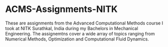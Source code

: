 # ACMS-Assignments-NITK
These are assignments from the Advanced Computational Methods course I took at NITK Surathkal, India during my Bachelors in Mechanical Engineering. The assignemtns cover a wide array of topics ranging from Numerical Methods, Optimization and Computational Fluid Dynamics.
